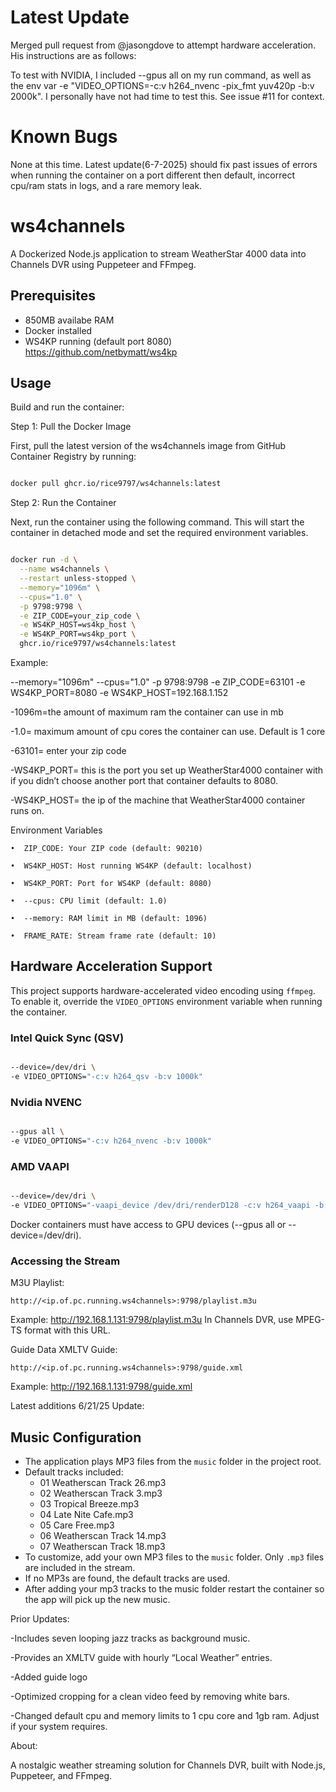 # Latest Update

Merged pull request from @jasongdove to attempt hardware acceleration.  His instructions are as follows: 

To test with NVIDIA, I included --gpus all on my run command, as well as the env var -e "VIDEO_OPTIONS=-c:v h264_nvenc -pix_fmt yuv420p -b:v 2000k".
I personally have not had time to test this.  See issue #11 for context.  

# Known Bugs

None at this time. Latest update(6-7-2025) should fix past issues of errors when running the container on a port different then default, incorrect cpu/ram stats in logs, and a rare memory leak.

# ws4channels

A Dockerized Node.js application to stream WeatherStar 4000 data into Channels DVR using Puppeteer and FFmpeg.

## Prerequisites
- 850MB availabe RAM
- Docker installed
- WS4KP running (default port 8080)
   https://github.com/netbymatt/ws4kp
## Usage

Build and run the container:

Step 1: Pull the Docker Image

First, pull the latest version of the ws4channels image from GitHub Container Registry by running:
```bash

docker pull ghcr.io/rice9797/ws4channels:latest
```

Step 2: Run the Container

Next, run the container using the following command. This will start the container in detached mode and set the required environment variables.

```bash

docker run -d \
  --name ws4channels \
  --restart unless-stopped \
  --memory="1096m" \
  --cpus="1.0" \
  -p 9798:9798 \
  -e ZIP_CODE=your_zip_code \
  -e WS4KP_HOST=ws4kp_host \
  -e WS4KP_PORT=ws4kp_port \
  ghcr.io/rice9797/ws4channels:latest
```
Example:

 --memory="1096m" --cpus="1.0" -p 9798:9798 -e ZIP_CODE=63101 -e WS4KP_PORT=8080 -e WS4KP_HOST=192.168.1.152 

-1096m=the amount of maximum ram the container can use in mb

-1.0= maximum amount of cpu cores the container can use. Default is 1 core

-63101= enter your zip code 

-WS4KP_PORT= this is the port you set up WeatherStar4000 container with if you didn’t choose another port that container defaults to 8080.

-WS4KP_HOST= the ip of the machine that WeatherStar4000 container runs on. 


Environment Variables

	•  ZIP_CODE: Your ZIP code (default: 90210)
 
	•  WS4KP_HOST: Host running WS4KP (default: localhost)
 
	•  WS4KP_PORT: Port for WS4KP (default: 8080)
 
	•  --cpus: CPU limit (default: 1.0)
 
	•  --memory: RAM limit in MB (default: 1096)
 
	•  FRAME_RATE: Stream frame rate (default: 10)
 

##  Hardware Acceleration Support

This project supports hardware-accelerated video encoding using `ffmpeg`. To enable it, override the `VIDEO_OPTIONS` environment variable when running the container.

### Intel Quick Sync (QSV)
```bash

--device=/dev/dri \
-e VIDEO_OPTIONS="-c:v h264_qsv -b:v 1000k"
```
### Nvidia NVENC
```bash

--gpus all \
-e VIDEO_OPTIONS="-c:v h264_nvenc -b:v 1000k"
```

### AMD VAAPI

```bash

--device=/dev/dri \
-e VIDEO_OPTIONS="-vaapi_device /dev/dri/renderD128 -c:v h264_vaapi -b:v 1000k -vf format=nv12,hwupload"

```
Docker containers must have access to GPU devices (--gpus all or --device=/dev/dri).
 


### Accessing the Stream


M3U Playlist: 

	http://<ip.of.pc.running.ws4channels>:9798/playlist.m3u
 
Example: http://192.168.1.131:9798/playlist.m3u
In Channels DVR, use MPEG-TS format with this URL.

  Guide Data
  XMLTV Guide:
  
	http://<ip.of.pc.running.ws4channels>:9798/guide.xml
 
Example: http://192.168.1.131:9798/guide.xml


Latest additions
 6/21/25 Update:
  ## Music Configuration
- The application plays MP3 files from the `music` folder in the project root.
- Default tracks included:
  - 01 Weatherscan Track 26.mp3
  - 02 Weatherscan Track 3.mp3
  - 03 Tropical Breeze.mp3
  - 04 Late Nite Cafe.mp3
  - 05 Care Free.mp3
  - 06 Weatherscan Track 14.mp3
  - 07 Weatherscan Track 18.mp3
- To customize, add your own MP3 files to the `music` folder. Only `.mp3` files are included in the stream.
- If no MP3s are found, the default tracks are used.
- After adding your mp3 tracks to the music folder restart the container so the app will pick up the new music. 
 
 Prior Updates:

 -Includes seven looping jazz tracks as background music.
 
-Provides an XMLTV guide with hourly “Local Weather” entries.

-Added guide logo 
 
-Optimized cropping for a clean video feed by removing white bars.

-Changed default cpu and memory limits to 1 cpu core and 1gb ram. Adjust if your system requires.

  
About:

A nostalgic weather streaming solution for Channels DVR, built with Node.js, Puppeteer, and FFmpeg.
